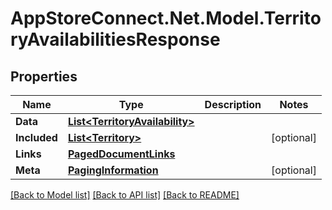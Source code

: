 # AppStoreConnect.Net.Model.TerritoryAvailabilitiesResponse

## Properties

Name | Type | Description | Notes
------------ | ------------- | ------------- | -------------
**Data** | [**List&lt;TerritoryAvailability&gt;**](TerritoryAvailability.md) |  | 
**Included** | [**List&lt;Territory&gt;**](Territory.md) |  | [optional] 
**Links** | [**PagedDocumentLinks**](PagedDocumentLinks.md) |  | 
**Meta** | [**PagingInformation**](PagingInformation.md) |  | [optional] 

[[Back to Model list]](../README.md#documentation-for-models) [[Back to API list]](../README.md#documentation-for-api-endpoints) [[Back to README]](../README.md)

